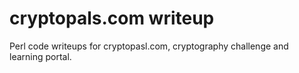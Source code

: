 # cryptopals.com writeup
Perl code writeups for cryptopasl.com, cryptography challenge and learning portal.
